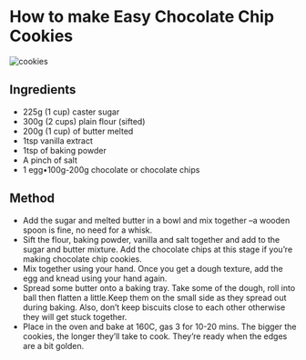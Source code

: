 # How to make Easy Chocolate Chip Cookies

![cookies](https://github.com/KarlaMarie/learn_read_me/commit/b2366abaf93c29185da530b612e3905a50ba5ca7)

## Ingredients
* 225g (1 cup) caster sugar
* 300g (2 cups) plain flour (sifted)
* 200g (1 cup) of butter melted
* 1tsp vanilla extract
* 1tsp of baking powder
* A pinch of salt
* 1 egg•100g-200g chocolate or chocolate chips

## Method
* Add the sugar and melted butter in a bowl and mix together –a wooden spoon is fine, no need for a whisk.
* Sift the flour, baking powder, vanilla and salt together and add to the sugar and butter mixture. Add the chocolate chips at this stage if you’re making chocolate chip cookies.
* Mix together using your hand. Once you get a dough texture, add the egg and knead using your hand again.
* Spread some butter onto a baking tray. Take some of the dough, roll into ball then flatten a little.Keep them on the small side as they spread out during baking. Also, don’t keep biscuits close to each other otherwise they will get stuck together.
* Place in the oven and bake at 160C, gas 3 for 10-20 mins. The bigger the cookies, the longer they’ll take to cook. They’re ready when the edges are a bit golden.
